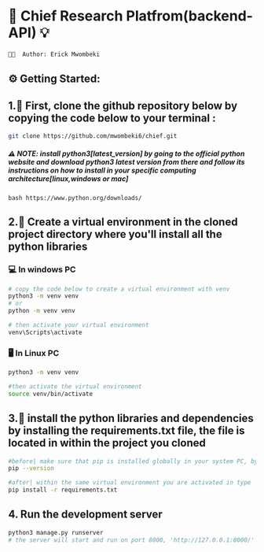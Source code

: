 # 🔱 Chief Research Platfrom(backend-API) 💡

```bash
👋🏾  Author: Erick Mwombeki
```

## ⚙️ Getting Started:

## 1.🏏 First, clone the github repository below by copying the code below to your terminal :

```bash
git clone https://github.com/mwombeki6/chief.git

```

##### ⚠️ NOTE: install python3[latest_version] by going to the official python website and download python3 latest version from there and follow its instructions on how to install in your specific computing architecture[linux,windows or mac]

`bash https://www.python.org/downloads/`

## 2.📌 Create a virtual environment in the cloned project directory where you'll install all the python libraries

### 💻 In windows PC

```bash
# copy the code below to create a virtual environment with venv
python3 -m venv venv
# or
python -m venv venv

# then activate your virtual environment
venv\Scripts\activate
```

### 🖥️ In Linux PC

```bash
python3 -m venv venv

#then activate the virtual environment
source venv/bin/activate

```

## 3.🥅 install the python libraries and dependencies by installing the requirements.txt file, the file is located in within the project you cloned

```bash
#before| make sure that pip is installed globally in your system PC, by typing code below in your terminal
pip --version

#after| within the same virtual environment you are activated in type
pip install -r requirements.txt
```

## 4. Run the development server

```bash
python3 manage.py runserver
# the server will start and run on port 8000, 'http://127.0.0.1:8000/' as a default port for django
```
